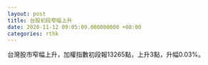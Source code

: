 ```yaml
---
layout: post
title: 台股初段窄幅上升
date: 2020-11-12 09:05:09.000000000 +08:00
categories: rthk
---
```


台灣股市窄幅上升，加權指數初段報13265點，上升3點，升幅0.03%。
